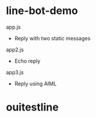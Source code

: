 # line-bot-demo

app.js
- Reply with two static messages

app2.js
- Echo reply

app3.js
- Reply using AIML 
# ouitestline
